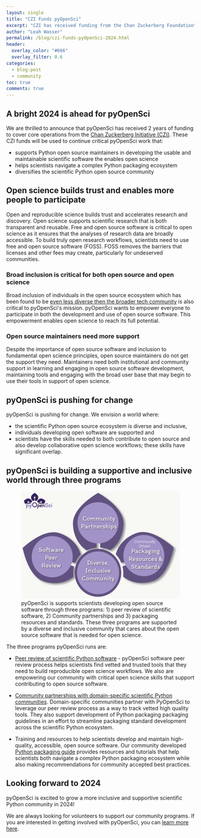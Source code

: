 ```yaml
---
layout: single
title: "CZI Funds pyOpenSci"
excerpt: "CZI has received funding from the Chan Zuckerberg Foundation"
author: "Leah Wasser"
permalink: /blog/czi-funds-pyOpenSci-2024.html
header:
  overlay_color: "#666"
  overlay_filter: 0.6
categories:
  - blog-post
  - community
toc: true
comments: true
---
```


## A bright 2024 is ahead for pyOpenSci

We are thrilled to announce that pyOpenSci has received 2 years of funding to cover core operations from the [Chan Zuckerberg Initiative (CZI)](https://chanzuckerberg.com/). These CZI funds will be used to continue critical pyOpenSci work that:

* supports Python open source maintainers in developing the usable and maintainable scientific software the enables open science
* helps scientists navigate a complex Python packaging ecosystem
* diversifies the scientific Python open source community


## Open science builds trust and enables more people to participate

Open and reproducible science builds trust and accelerates research and
discovery. Open science supports scientific research that is both transparent and
reusable. Free and open source software is critical to open science as it ensures that
the analyses of research data are broadly accessible. To build truly open research workflows, scientists need to use free and open source software (FOSS). FOSS removes the barriers that licenses and other fees may create, particularly for undeserved communities.

### Broad inclusion is critical for both open source and open science

Broad inclusion of individuals in the open source ecosystem which has been found to be [even less diverse then the broader tech community](https://www.wired.com/2017/06/diversity-open-source-even-worse-tech-overall/) is also critical to pyOpenSci's mission. pyOpenSci wants to empower everyone to participate in both the development and use of open source software. This
empowerment enables open science to reach its full potential.

### Open source maintainers need more support
Despite the importance of open source software and inclusion to fundamental
open science principles, open source maintainers do not get the support they
need. Maintainers need both institutional and community support in learning
and engaging in open source software development, maintaining tools and engaging
with the broad user base that may begin to use their tools in support of open science.

## pyOpenSci is pushing for change

pyOpenSci is pushing for change. We envision a world where:

* the scientific Python open source ecosystem is diverse and inclusive,
* individuals developing open software are supported and
* scientists have the skills needed to both contribute to open source and also develop collaborative open science workflows; these skills have significant overlap.

## pyOpenSci is building a supportive and inclusive world through three programs

<figure>
    <a href="/images/pyopensci-pillars-flower.png">
    <img src="/images/pyopensci-pillars-flower.png" style="max-width:100%" alt="A flower petal image with 3 flower petals and a flower center. In each petal there is text. The first says software peer review, the second community partnerships and the third packaging resources and standards. The center circle of the flower says diverse inclusive community.">
    </a>
    <figcaption> pyOpenSci is supports scientists developing open source software through three programs: 1) peer review of scientific software, 2) Community partnerships and 3) packaging resources and standards. These three programs are supported by a diverse and inclusive community that cares about the open source software that is needed for open science.
    </figcaption>
</figure>

The three programs pyOpenSci runs are:

* [Peer review of scientific Python software](https://www.pyopensci.org/about-peer-review/index.html) - pyOpenSci software peer review process helps scientists find vetted and trusted tools that they need to build reproducible open science workflows. We also are empowering our community with critical open science skills that support contributing to open source software.

* [Community partnerships with domain-specific scientific Python communities](https://www.pyopensci.org/partners.html). Domain-specific communities  partner with PyOpenSci to leverage our peer review process as a way to track vetted high quality tools. They also support development of Python packaging packaging guidelines in an effort to streamline packaging standard development across the scientific Python ecosystem.

* Training and resources to help scientists develop and maintain high-quality, accessible, open source software. Our community developed [Python packaging guide](https://www.pyopensci.org/python-package-guide/) provides resources and tutorials that help scientists both navigate a complex Python packaging ecosystem while also making recommendations for community accepted best practices.

## Looking forward to 2024

pyOpenSci is excited to grow a more inclusive and supportive scientific Python community in 2024!

We are always looking for volunteers to support our community programs.
If you are interested in getting involved with pyOpenSci, you can [learn more here](/get-involved-contact.html).
